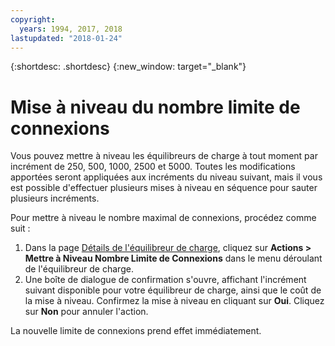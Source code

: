 ```yaml
---
copyright:
  years: 1994, 2017, 2018
lastupdated: "2018-01-24"
---
```


{:shortdesc: .shortdesc}
{:new_window: target="_blank"}

# Mise à niveau du nombre limite de connexions

Vous pouvez mettre à niveau les équilibreurs de charge à tout moment par incrément de 250, 500, 1000, 2500 et 5000. Toutes les modifications apportées seront appliquées aux incréments du niveau suivant, mais il vous est possible d'effectuer plusieurs mises à niveau en séquence pour sauter plusieurs incréments. 

Pour mettre à niveau le nombre maximal de connexions, procédez comme suit :

1. Dans la page [Détails de l'équilibreur de charge](view-all-load-balancers.html), cliquez sur **Actions > Mettre à Niveau Nombre Limite de Connexions** dans le menu déroulant de l'équilibreur de charge.
2. Une boîte de dialogue de confirmation s'ouvre, affichant l'incrément suivant disponible pour votre équilibreur de charge, ainsi que le coût de la mise à niveau. Confirmez la mise à niveau en cliquant sur **Oui**. Cliquez sur **Non** pour annuler l'action.

La nouvelle limite de connexions prend effet immédiatement.
